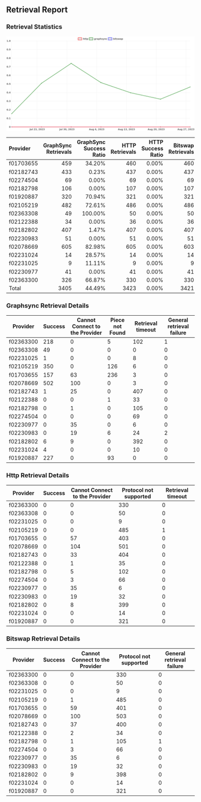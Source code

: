 ## Retrieval Report
### Retrieval Statistics
<img src="https://raw.githubusercontent.com/data-preservation-programs/filplus-checker-assets/main/filecoin-project/filecoin-plus-large-datasets/issues/1671/1693572531904.png"/>

| Provider  | GraphSync Retrievals | GraphSync Success Ratio | HTTP Retrievals | HTTP Success Ratio | Bitswap Retrievals | Bitswap Success Ratio |
| :-------- | -------------------: | ----------------------: | --------------: | -----------------: | -----------------: | --------------------: |
| f01703655 |                  459 |                  34.20% |             460 |              0.00% |                460 |                 0.00% |
| f02182743 |                  433 |                   0.23% |             437 |              0.00% |                437 |                 0.00% |
| f02274504 |                   69 |                   0.00% |              69 |              0.00% |                 69 |                 0.00% |
| f02182798 |                  106 |                   0.00% |             107 |              0.00% |                107 |                 0.00% |
| f01920887 |                  320 |                  70.94% |             321 |              0.00% |                321 |                 0.00% |
| f02105219 |                  482 |                  72.61% |             486 |              0.00% |                486 |                 0.00% |
| f02363308 |                   49 |                 100.00% |              50 |              0.00% |                 50 |                 0.00% |
| f02122388 |                   34 |                   0.00% |              36 |              0.00% |                 36 |                 0.00% |
| f02182802 |                  407 |                   1.47% |             407 |              0.00% |                407 |                 0.00% |
| f02230983 |                   51 |                   0.00% |              51 |              0.00% |                 51 |                 0.00% |
| f02078669 |                  605 |                  82.98% |             605 |              0.00% |                603 |                 0.00% |
| f02231024 |                   14 |                  28.57% |              14 |              0.00% |                 14 |                 0.00% |
| f02231025 |                    9 |                  11.11% |               9 |              0.00% |                  9 |                 0.00% |
| f02230977 |                   41 |                   0.00% |              41 |              0.00% |                 41 |                 0.00% |
| f02363300 |                  326 |                  66.87% |             330 |              0.00% |                330 |                 0.00% |
| Total     |                 3405 |                  44.49% |            3423 |              0.00% |               3421 |                 0.00% |

### Graphsync Retrieval Details
| Provider  | Success | Cannot Connect to the Provider | Piece not Found | Retrieval timeout | General retrieval failure |
| --------- | ------- | ------------------------------ | --------------- | ----------------- | ------------------------- |
| f02363300 | 218     | 0                              | 5               | 102               | 1                         |
| f02363308 | 49      | 0                              | 0               | 0                 | 0                         |
| f02231025 | 1       | 0                              | 0               | 8                 | 0                         |
| f02105219 | 350     | 0                              | 126             | 6                 | 0                         |
| f01703655 | 157     | 63                             | 236             | 3                 | 0                         |
| f02078669 | 502     | 100                            | 0               | 3                 | 0                         |
| f02182743 | 1       | 25                             | 0               | 407               | 0                         |
| f02122388 | 0       | 0                              | 1               | 33                | 0                         |
| f02182798 | 0       | 1                              | 0               | 105               | 0                         |
| f02274504 | 0       | 0                              | 0               | 69                | 0                         |
| f02230977 | 0       | 35                             | 0               | 6                 | 0                         |
| f02230983 | 0       | 19                             | 6               | 24                | 2                         |
| f02182802 | 6       | 9                              | 0               | 392               | 0                         |
| f02231024 | 4       | 0                              | 0               | 10                | 0                         |
| f01920887 | 227     | 0                              | 93              | 0                 | 0                         |

### Http Retrieval Details
| Provider  | Success | Cannot Connect to the Provider | Protocol not supported | Retrieval timeout |
| --------- | ------- | ------------------------------ | ---------------------- | ----------------- |
| f02363300 | 0       | 0                              | 330                    | 0                 |
| f02363308 | 0       | 0                              | 50                     | 0                 |
| f02231025 | 0       | 0                              | 9                      | 0                 |
| f02105219 | 0       | 0                              | 485                    | 1                 |
| f01703655 | 0       | 57                             | 403                    | 0                 |
| f02078669 | 0       | 104                            | 501                    | 0                 |
| f02182743 | 0       | 33                             | 404                    | 0                 |
| f02122388 | 0       | 1                              | 35                     | 0                 |
| f02182798 | 0       | 5                              | 102                    | 0                 |
| f02274504 | 0       | 3                              | 66                     | 0                 |
| f02230977 | 0       | 35                             | 6                      | 0                 |
| f02230983 | 0       | 19                             | 32                     | 0                 |
| f02182802 | 0       | 8                              | 399                    | 0                 |
| f02231024 | 0       | 0                              | 14                     | 0                 |
| f01920887 | 0       | 0                              | 321                    | 0                 |

### Bitswap Retrieval Details
| Provider  | Success | Cannot Connect to the Provider | Protocol not supported | General retrieval failure |
| --------- | ------- | ------------------------------ | ---------------------- | ------------------------- |
| f02363300 | 0       | 0                              | 330                    | 0                         |
| f02363308 | 0       | 0                              | 50                     | 0                         |
| f02231025 | 0       | 0                              | 9                      | 0                         |
| f02105219 | 0       | 1                              | 485                    | 0                         |
| f01703655 | 0       | 59                             | 401                    | 0                         |
| f02078669 | 0       | 100                            | 503                    | 0                         |
| f02182743 | 0       | 37                             | 400                    | 0                         |
| f02122388 | 0       | 2                              | 34                     | 0                         |
| f02182798 | 0       | 1                              | 105                    | 1                         |
| f02274504 | 0       | 3                              | 66                     | 0                         |
| f02230977 | 0       | 35                             | 6                      | 0                         |
| f02230983 | 0       | 19                             | 32                     | 0                         |
| f02182802 | 0       | 9                              | 398                    | 0                         |
| f02231024 | 0       | 0                              | 14                     | 0                         |
| f01920887 | 0       | 0                              | 321                    | 0                         |
